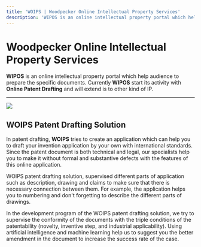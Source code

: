 ```yaml
---
title: 'WOIPS | Woodpecker Online Intellectual Property Services'
description: 'WIPOS is an online intellectual property portal which help users to prepare the specific documents such as patent.'
---
```


# Woodpecker Online Intellectual Property Services
**WIPOS** is an online intellectual property portal which help audience to prepare the specific documents. Currently **WIPOS** start its activity with **Online Patent Drafting** and will extend is to other kind of IP.

------------

![](https://woips.net/content/WOIPS_LOGO_Patent.png)

## WOIPS Patent Drafting Solution
In patent drafting, **WOIPS** tries to create an application which can help you to draft your invention application by your own with international standards. Since the patent document is both technical and legal, our specialists help you to make it without formal and substantive defects with the features of this online application.

WOIPS patent drafting solution, supervised different parts of application such as description, drawing and claims to make sure that there is necessary connection between them. For example, the application helps you to numbering and don't forgetting to describe the different parts of drawings.

In the development program of the WOIPS patent drafting solution, we try to supervise the conformity of the documents with the triple conditions of the patentability (novelty, inventive step, and industrial applicability). Using artificial intelligence and machine learning help us to suggest you the better amendment in the document to increase the success rate of the case. 